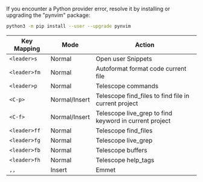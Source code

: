 
If you encounter a Python provider error, resolve it by installing or upgrading the "pynvim" package:

```bash
python3 -m pip install --user --upgrade pynvim
```

| Key Mapping  | Mode          | Action                                                 |
| ------------ | ------------- | ------------------------------------------------------ |
| `<leader>s`  | Normal        | Open user Snippets                                     |
| `<leader>fm` | Normal        | Autoformat format code current file                    |
| `<leader>p`  | Normal        | Telescope commands                                     |
| `<C-p>`      | Normal/Insert | Telescope find_files to find file in current project   |
| `<C-f>`      | Normal/Insert | Telescope live_grep to find keyword in current project |
| `<leader>ff` | Normal        | Telescope find_files                                   |
| `<leader>fg` | Normal        | Telescope live_grep                                    |
| `<leader>fb` | Normal        | Telescope buffers                                      |
| `<leader>fh` | Normal        | Telescope help_tags                                    |
| `,,`         | Insert        | Emmet                                                  |
